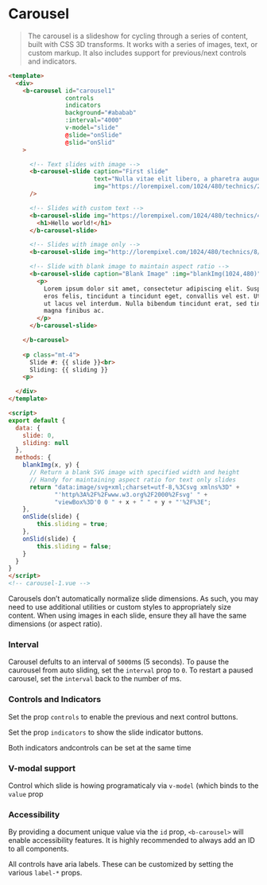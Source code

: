 # Carousel

>  The carousel is a slideshow for cycling through a series of content, built with CSS 3D transforms.
It works with a series of images, text, or custom markup. It also includes support for previous/next
controls and indicators.

```html
<template>
  <div>
    <b-carousel id="carousel1"
                controls
                indicators
                background="#ababab"
                :interval="4000"
                v-model="slide"
                @slide="onSlide"
                @slid="onSlid"
    >

      <!-- Text slides with image -->
      <b-carousel-slide caption="First slide"
                        text="Nulla vitae elit libero, a pharetra augue mollis interdum."
                        img="https://lorempixel.com/1024/480/technics/2/"
      />

      <!-- Slides with custom text -->
      <b-carousel-slide img="https://lorempixel.com/1024/480/technics/4/">
        <h1>Hello world!</h1>
      </b-carousel-slide>

      <!-- Slides with image only -->
      <b-carousel-slide img="http://lorempixel.com/1024/480/technics/8/" />

      <!-- Slide with blank image to maintain aspect ratio -->
      <b-carousel-slide caption="Blank Image" :img="blankImg(1024,480)">
        <p>
          Lorem ipsum dolor sit amet, consectetur adipiscing elit. Suspendisse
          eros felis, tincidunt a tincidunt eget, convallis vel est. Ut pellentesque
          ut lacus vel interdum. Nulla bibendum tincidunt erat, sed tincidunt
          magna finibus ac.
        </p>
      </b-carousel-slide>

    </b-carousel>
    
    <p class="mt-4">
      Slide #: {{ slide }}<br>
      Sliding: {{ sliding }}
    <p>

  </div>
</template>

<script>
export default {
  data: {
    slide: 0,
    sliding: null
  },
  methods: {
    blankImg(x, y) {
      // Return a blank SVG image with specified width and height
      // Handy for maintaining aspect ratio for text only slides
      return "data:image/svg+xml;charset=utf-8,%3Csvg xmlns%3D" +
             "'http%3A%2F%2Fwww.w3.org%2F2000%2Fsvg' " +
             "viewBox%3D'0 0 " + x + " " + y + "'%2F%3E";
    },
    onSlide(slide) {
        this.sliding = true;
    },
    onSlid(slide) {
        this.sliding = false;
    }
  }
}
</script>
<!-- carousel-1.vue -->
```

Carousels don’t automatically normalize slide dimensions. As such, you may need to use
additional utilities or custom styles to appropriately size content. When using images
in each slide, ensure they all have the same dimensions (or aspect ratio).


### Interval
Carousel defults to an interval of `5000`ms (5 seconds). To pause the caurousel from
auto sliding, set the `interval` prop to `0`. To restart a paused carousel, set the
`interval` back to the number of ms.


### Controls and Indicators
Set the prop `controls` to enable the previous and next control buttons.

Set the prop `indicators` to show the slide indicator buttons.

Both indicators andcontrols can be set at the same time


### V-modal support
Control which slide is howing programaticaly via `v-model` (which binds to the `value` prop


### Accessibility
By providing a document unique value via the `id` prop, `<b-carousel>` will enable accessibility
features.  It is highly recommended to always add an ID to all components.

All controls have aria labels.  These can be customized by setting the various `label-*` props.
